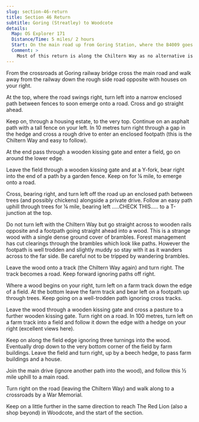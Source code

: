```yaml
---
slug: section-46-return
title: Section 46 Return
subtitle: Goring (Streatley) to Woodcote
details:
  Map: OS Explorer 171
  Distance/Time: 5 miles/ 2 hours
  Start: On the main road up from Goring Station, where the B4009 goes over a bridge over the railway and into Goring village centre and continues to the bridge over the River Thames to Streatley. On road parking in the local area, but needs to be searched out.
  Comment: >
    Most of this return is along the Chiltern Way as no alternative is to be had. This makes the route easy to follow with frequent waymarking. Some excellent views midway.
---
```

From the crossroads at Goring railway bridge cross the main road and walk away from the railway down the rough side road opposite with houses on your right.

At the top, where the road swings right, turn left into a narrow enclosed path between fences to soon emerge onto a road. Cross and go straight ahead.

Keep on, through a housing estate, to the very top. Continue on an asphalt path with a tall fence on your left. In 10 metres turn right through a gap in the hedge and cross a rough drive to enter an enclosed footpath (this is the Chiltern Way and easy to follow).

At the end pass through a wooden kissing gate and enter a field, go on around the lower edge.

Leave the field through a wooden kissing gate and at a Y-fork, bear right into the end of a path by a garden fence. Keep on for ¼ mile, to emerge onto a road.

Cross, bearing right, and turn left off the road up an enclosed path between trees (and possibly chickens) alongside a private drive. Follow an easy path uphill through trees for ¼ mile, bearing left …..CHECK THIS….. to a T-junction at the top.

Do not turn left with the Chiltern Way but go straight across to wooden rails opposite and a footpath going straight ahead into a wood. This is a strange wood with a single dense ground cover of brambles. Forest management has cut clearings through the brambles which look like paths. However the footpath is well trodden and slightly muddy so stay with it as it wanders across to the far side. Be careful not to be tripped by wandering brambles.

Leave the wood onto a track (the Chiltern Way again) and turn right. The track becomes a road. Keep forward ignoring paths off right.

Where a wood begins on your right, turn left on a farm track down the edge of a field. At the bottom leave the farm track and bear left on a footpath up through trees. Keep going on a well-trodden path ignoring cross tracks.

Leave the wood through a wooden kissing gate and cross a pasture to a further wooden kissing gate. Turn right on a road. In 100 metres, turn left on a farm track into a field and follow it down the edge with a hedge on your right (excellent views here).

Keep on along the field edge ignoring three turnings into the wood. Eventually drop down to the very bottom corner of the field by farm buildings. Leave the field and turn right, up by a beech hedge, to pass farm buildings and a house.

Join the main drive (ignore another path into the wood), and follow this ½ mile uphill to a main road.

Turn right on the road (leaving the Chiltern Way) and walk along to a crossroads by a War Memorial.

Keep on a little further in the same direction to reach The Red Lion (also a shop beyond) in Woodcote, and the start of the section.

